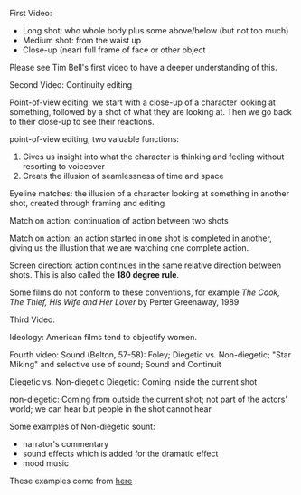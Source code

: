 First Video:

- Long shot: who whole body plus some above/below (but not too much)
- Medium shot: from the waist up
- Close-up (near) full frame of face or other object

Please see Tim Bell's first video to have a deeper understanding of this.


Second Video:
Continuity editing

Point-of-view editing: we start with a close-up of a character looking at something, followed by a shot of what they are looking at. Then we go back to their close-up to see their reactions. 

point-of-view editing, two valuable functions:
1. Gives us insight into what the character is thinking and feeling without resorting to voiceover
2. Creats the illusion of seamlessness of time and space


Eyeline matches: the illusion of a character looking at something in another shot, created through framing and editing

Match on action: continuation of action between two shots

Match on action: an action started in one shot is completed in another, giving us the illustion that we are watching one complete action. 

Screen direction: action continues in the same relative direction between shots. This is also called the **180 degree rule**. 

Some films do not conform to these conventions, for example *The Cook, The Thief, His Wife and Her Lover* by Perter Greenaway, 1989

Third Video:

Ideology: American films tend to objectify women. 

Fourth video:
Sound (Belton, 57-58): Foley; Diegetic vs. Non-diegetic; "Star Miking" and selective use of sound; Sound and Continuit

Diegetic vs. Non-diegetic
Diegetic: Coming inside the current shot

non-diegetic: Coming from outside the current shot; not part of the actors' world; we can hear but people in the shot cannot hear

Some examples of Non-diegetic sount:

- narrator's commentary
- sound effects which is added for the dramatic effect
- mood music 

These examples come from [here](http://www.filmsound.org/terminology/diegetic.htm)




